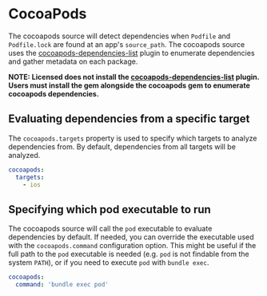 # CocoaPods

The cocoapods source will detect dependencies when `Podfile` and `Podfile.lock` are found at an app's `source_path`.  The cocoapods source uses the [cocoapods-dependencies-list](https://github.com/jonabc/cocoapods-dependencies-list) plugin to enumerate dependencies and gather metadata on each package.

**NOTE:  Licensed does not install the [cocoapods-dependencies-list](https://github.com/jonanc/cocoapods-dependencies-list) plugin.  Users must install the gem alongside the cocoapods gem to enumerate cocoapods dependencies.**

## Evaluating dependencies from a specific target

The `cocoapods.targets` property is used to specify which targets to analyze dependencies from. By default, dependencies from all targets will be analyzed.

```yml
cocoapods:
  targets:
    - ios
```

## Specifying which pod executable to run

The cocoapods source will call the `pod` executable to evaluate dependencies by default.  If needed, you can override the executable used with the `cocoapods.command` configuration option.  This might be useful if the full path to the `pod` executable is needed (e.g. `pod` is not findable from the system `PATH`), or if you need to execute `pod` with `bundle exec`.

```yml
cocoapods:
  command: 'bundle exec pod'
```

